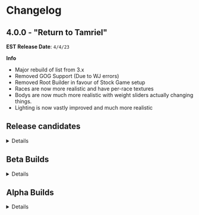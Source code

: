 # Changelog

## 4.0.0 - "Return to Tamriel"

**EST Release Date**: `4/4/23`

**Info**
- Major rebuild of list from 3.x
- Removed GOG Support (Due to WJ errors)
- Removed Root Builder in favour of Stock Game setup
- Races are now more realistic and have per-race textures
- Bodys are now much more realistic with weight sliders actually changing things.
- Lighting is now vastly improved and much more realistic

## Release candidates

<details>

### RC 8
**Info**:
- Fixed mesh issues with Weapons.
- Added: Another KS Hairdos Replacer, KS Hair SMP, SC KS Hairdos Retextured, Spaghetti's Shors Stone
- Removed: Kala's Eyes.

### RC 7
**Info**:
- Switched up character visuals to provide greater consistency and fidelity.
- Regenned Bodyslide.
- Added: BNP Eyes, BNP Female, BNP Male, BNP Teeth, HIMBO, HIMBO Imperial Retexture Refit, Racial Skin Varience - SPID, Resurgence HIMBO Refits.
- Removed: Eyes of Beauty, Mature Skin, SC Mature Skin Specs, Tempered Skins Male

### RC 6
**Info**
- Finally fixed issues with Ice (Thanks Lala for reporting)
- Fixed Godrays (Thanks Lala for reporting)
- Reverted Wolves to earlier versions to improve consistency.

*Updated*
- ENBSeries
- Natural Waterfalls
- Xavbio's Imperial Armor Retexture
- Xavbio's Steel Armor Retexture

### RC 5

**Info**
- Fixed issues with ice in Steepfall Burrow
- Fixed low res beds.
- Fixed Godrays.
- Regenned lods

*Updated*
- Advanced Notification Log
- Patched for W4ENB - LUX - AIF
- Spaghetti's Cities AIO

*Added*
- Glacier Lod Meshes
- Glacierslab
- SC Glacierslab
- Xavbio Glass Armor retex

*Removed*
- IMR
- Resurgence Glass
- Skyrim Remastered Ice

### RC 4

**Info**
- Adjusted Load order to fix some ENB issues.
- Further adjusted size of some mods to improve performance in areas.
- Further tweaks to ini's
- Reverted to mods in RC 1 due to better overall look.

*Updated*
- Spaghetti's Cities AIO
- Tamrielic Distribution

*Added*
 - Natural Waterfalls
 - Illustrious Whiterun

*Removed*
- Cathedral Water
- ELE
- FYX mods (too many to list)
- MLOS
- More Wooden Bridges
- SkyVRaan Water Patcher
- WaterMod
- Water In Wells

### RC 3

**Info**:
- Reworked water and waterfalls to provide greater consistency and performance.
- Reworked lighting to improve performance and achieve more consistency.
- Regenerated output files.

**Download Changes**:

*Added*
- Cathedral Water
- ELE
- MLOS
- More Wooden Bridges
- Natural Waterfalls
- SkyVRaan Water Patcher
- WaterMod

*Removed*
 - Lux
 - Lux Via
 - Lux Orbis
 - Water For ENB

### RC 2

**Info**:
- Adjusted ini files with help of DestinySlayer (Huge thanks to you!)
- Removed Doahnique's carts & Skyland Night sky due to issues.

### RC 1

**Info**:
- Adjusted resolution of certain files to improve performance w/ no cost to visual quality.
- Adjusted ini's to correspond to change in weather/enb.
- Changed ENB light version to better match E.V.C & imrpove stability/performance.
- Fixed issue with dual sheath meshes
- Fixed mesh issues with Lux
- Fixed performance issues with landscape textures

**Download Changes**:

*Removed*
- Ebony ENB
- EVLAS
- Resuregence Elven
- Ruvaak Dahmaan ENB
- Skyland Landscapes

*Added*
- Elven Armors and Weapons Retexture
- E.V.C ENB
- Northern Shores
- Septentrional Landscapes
- Solas Weathers
- Spaghetti's Towns - Karthwasaten
- Rum Induced Mountains

</details>

## Beta Builds

<details>

### Beta 3

**Info**:
- Fixed issue with potion models in the UI.
- Removed Northern Roads.
- Added Blended Roads + WineDave's remesh & retexture.
- Repatched where necessary.
- Regenned lods.

### Beta 2

**Info**:
- Swapped to steam based stock game installation.
- Swapped base game files for steam versions.
- Removed Root Builder.

### Beta 1

**Info**:
- Further tweaked ini files to improve performance
- Regenerated Lods using "The Animonculory Settings" to improve performance.
- Tweaked ENB's to fit into vision a bit better.

</details>
 
## Alpha Builds

<details>

### Alpha 2

**Info**:
- Swapped tree model to hopefully improve performance.
- Swapped grass mod due to weirdness with ENB grass.
- Added OSD for Display Tweaks to monitor performance better.
- Updated Ice Meshes, COCKS Dear Diary patch 
- Regenned lods.
- Ruvaak Dahmaan enabled by default.

### Alpha 1

**Info**:
- Major rebuild of entire list utilising new techniques.
- Split profiles removed in favour of singular GOG section
- Reworked **EVERY** area of graphics to improve fidelity
- Removed Reshade
- Added ENB + Requirements
- Regenned all output files.

**Graphical Changes**:
- Removed complex parallax for now
- Switched to full LUX suite
- Removed Blended Roads
- Added Northern Roads + the metric tonne of patches
- Added Spaghetti Cities and Towns
- Removed Cathedral Armory
- Fixed bodyslide data on meshes
- Switched to using Vanilla weathers
- ENB is now enabled by default.

</details>
